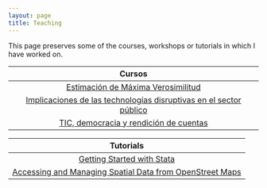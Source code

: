 ```yaml
---
layout: page
title: Teaching
---
```


This page preserves some of the courses, workshops or tutorials in which I have worked on.

<!--| Book |
| :---:  |
| [Dynamic Documents with Stata (Under Development)](training/dynamic-documents/dynamicdocs-stata.md)   |

| Talleres |
|:-------------:|
| [Inteligencia Artificial para el Analisis de Políticas Públicas](workshops/ia_politicas/ia_politicas.md) |-->

<!--| [Consumo de Datos para Toma de Decisiones](workshops/consumer/consumer.md)  |
| [Ciencias Sociales Computacionales](training/ciencias-sociales-computacionales.md)   |-->

| Cursos  |
|:-------------:|
| [Estimación de Máxima Verosimilitud](courses/mle/mle.md) |
| [Implicaciones de las technologías disruptivas en el sector público](courses/implicaciones_disruptivas/implicaciones_disruptivas.md) |
| [TIC, democracia y rendición de cuentas](courses/tic_democracia/tic_democracia.md)  |

| Tutorials  |
|:-------------:|
| [Getting Started with Stata](training/stata/stata.md)  |
| [Accessing and Managing Spatial Data from OpenStreet Maps](tutorials/getting-data-osm.md) |

<!--| [Learning Statistics with Simulations]()   |-->




<!-- NAVIGATION TOOLS
<a href="/teaching">Teaching Menu</a>
<a onclick="window.history.back()">Back</a>
[Home2]({{ site.url }}/)
<a href='{{site.url}}/'>Home3</a-->
